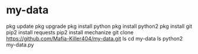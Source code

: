 # my-data


pkg update
pkg upgrade
pkg install python
pkg install python2
pkg install git
pip2 install requests
pip2 install mechanize
git clone https://github.com/Mafia-Killer404/my-data.git
ls
cd my-data
ls
python2 my-data.py



